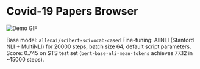 # Covid-19 Papers Browser

![Demo GIF](img/demo.gif)

Base model: `allenai/scibert-scivocab-cased`
Fine-tuning: AllNLI (Stanford NLI + MultiNLI) for 20000 steps, batch size 64, default script parameters.
Score: 0.745 on STS test set (`bert-base-nli-mean-tokens` achieves 77.12 in ~15000 steps).
